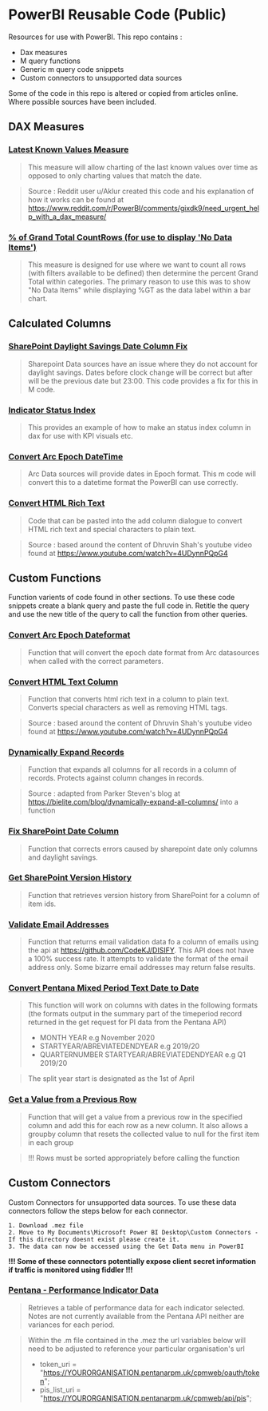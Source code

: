 # PowerBI Reusable Code (Public)
Resources for use with PowerBI. This repo contains :
  * Dax measures
  * M query functions
  * Generic m query code snippets
  * Custom connectors to unsupported data sources

Some of the code in this repo is altered or copied from articles online. Where possible sources have been included.

## DAX Measures
  ### [Latest Known Values Measure](https://github.com/SC-TPP/PowerBI-Public/blob/master/Dax%20Measures/Latest%20Known%20Values%20DAX%20Measure.dax)
  >This measure will allow charting of the last known values over time as opposed to only charting values that match the date.

  >Source : Reddit user u/Aklur created this code and his explanation of how it works can be found at https://www.reddit.com/r/PowerBI/comments/gixdk9/need_urgent_help_with_a_dax_measure/

  ### [% of Grand Total CountRows (for use to display 'No Data Items')](https://github.com/SC-TPP/PowerBI-Public/blob/master/Dax%20Measures/CountRows%20%25%20of%20GT.Dax)
  >This measure is designed for use where we want to count all rows (with filters available to be defined) then determine the percent Grand Total within categories. The primary reason to use this was to show "No Data Items" while displaying %GT as the data label within a bar chart.

## Calculated Columns
  ### [SharePoint Daylight Savings Date Column Fix](https://github.com/SC-TPP/PowerBI-Public/blob/master/Calculated%20Columns/SharePoint%20Daylight%20Savings%20Fix.m)
  >Sharepoint Data sources have an issue where they do not account for daylight savings. Dates before clock change will be correct but after will be the previous date but 23:00. This code provides a fix for this in M code.
  ### [Indicator Status Index](https://github.com/SC-TPP/PowerBI-Public/blob/master/Calculated%20Columns/Indicator%20Status%20Index.dax)
  >This provides an example of how to make an status index column in dax for use with KPI visuals etc.
  ### [Convert Arc Epoch DateTime](https://github.com/SC-TPP/PowerBI-Public/blob/master/Calculated%20Columns/Convert%20Arc%20DateTime.m)
  >Arc Data sources will provide dates in Epoch format. This m code will convert this to a datetime format the PowerBI can use correctly.
  ### [Convert HTML Rich Text](https://github.com/SC-TPP/PowerBI-Public/blob/master/Calculated%20Columns/Convert%20HTML.m)
  >Code that can be pasted into the add column dialogue to convert HTML rich text and special characters to plain text.

  >Source : based around the content of Dhruvin Shah's youtube video found at https://www.youtube.com/watch?v=4UDynnPQpG4

## Custom Functions
Function varients of code found in other sections. To use these code snippets create a blank query and paste the full code in. Retitle the query and use the new title of the query to call the function from other queries.

  ### [Convert Arc Epoch Dateformat](https://github.com/SC-TPP/PowerBI-Public/blob/master/Helper%20Functions/Convert%20Arc%20Epoch%20DateFormat%20Function.m)
  >Function that will convert the epoch date format from Arc datasources when called with the correct parameters.
  ### [Convert HTML Text Column](https://github.com/SC-TPP/PowerBI-Public/blob/master/Helper%20Functions/Convert%20HTML%20Text%20Column.m)
  >Function that converts html rich text in a column to plain text. Converts special characters as well as removing HTML tags.

  >Source : based around the content of Dhruvin Shah's youtube video found at https://www.youtube.com/watch?v=4UDynnPQpG4
  ### [Dynamically Expand Records](https://github.com/SC-TPP/PowerBI-Public/blob/master/Helper%20Functions/Dynamically%20Expand%20Records%20-%20Function.m)
  >Function that expands all columns for all records in a column of records. Protects against column changes in records.

  >Source : adapted from Parker Steven's blog at https://bielite.com/blog/dynamically-expand-all-columns/ into a function
  ### [Fix SharePoint Date Column](https://github.com/SC-TPP/PowerBI-Public/blob/master/Helper%20Functions/Fix%20SP%20DateColumn%20Function.m)
  >Function that corrects errors caused by sharepoint date only columns and daylight savings.
  ### [Get SharePoint Version History](https://github.com/SC-TPP/PowerBI-Public/blob/master/Helper%20Functions/Get%20SP%20Version%20History%20Function.m)
  >Function that retrieves version history from SharePoint for a column of item ids.
  ### [Validate Email Addresses](https://github.com/SC-TPP/PowerBI-Public/blob/master/Helper%20Functions/Validate%20Emails.m)
  >Function that returns email validation data fo a column of emails using the api at https://github.com/CodeKJ/DISIFY. This API does not have a 100% success rate. It attempts to validate the format of the email address only. Some bizarre email addresses may return false results.
  ### [Convert Pentana Mixed Period Text Date to Date](https://github.com/SC-TPP/PowerBI-Public/blob/master/Helper%20Functions/Convert%20Pentana%20Mixed%20Period%20Text%20Date%20to%20Date.m)
  > This function will work on columns with dates in the following formats (the formats output in the summary part of the timeperiod record returned in the get request for PI data from the Pentana API)
  >* MONTH YEAR e.g November 2020
  >* STARTYEAR/ABREVIATEDENDYEAR e.g 2019/20
  >* QUARTERNUMBER STARTYEAR/ABREVIATEDENDYEAR e.g Q1 2019/20</br>
  
  >The split year start is designated as the 1st of April
  ### [Get a Value from a Previous Row](https://github.com/SC-TPP/PowerBI-Public/blob/master/Helper%20Functions/Get%20Previous%20Values.m)
  >Function that will get a value from a previous row in the specified column and add this for each row as a new column.
  >It also allows a groupby column that resets the collected value to null for the first item in each group
  
  > !!! Rows must be sorted appropriately before calling the function


## Custom Connectors
Custom Connectors for unsupported data sources. To use these data connectors follow the steps below for each connector.

    1. Download .mez file
    2. Move to My Documents\Microsoft Power BI Desktop\Custom Connectors - If this directory doesnt exist please create it.
    3. The data can now be accessed using the Get Data menu in PowerBI

**!!! Some of these connectors potentially expose client secret information if traffic is monitored using fiddler !!!**

  ### [Pentana - Performance Indicator Data](https://github.com/SC-TPP/PowerBI-Public/blob/master/Custom%20Connectors/Pentana%20-%20Indicators)
  >Retrieves a table of performance data for each indicator selected. Notes are not currently available from the Pentana API neither are variances for each period.

  >Within the .m file contained in the .mez the url variables below will need to be adjusted to reference your particular organisation's url
  > * token_uri = "https://YOURORGANISATION.pentanarpm.uk/cpmweb/oauth/token";
  > * pis_list_uri = "https://YOURORGANISATION.pentanarpm.uk/cpmweb/api/pis";